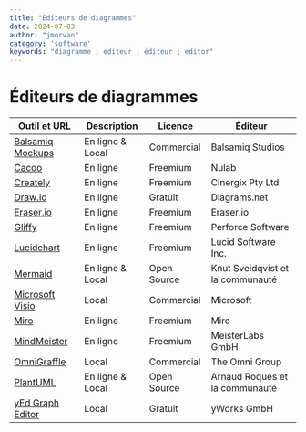 ```yaml
---
title: "Éditeurs de diagrammes"
date: 2024-07-03
author: "jmorvan"
category: 'software'
keywords: "diagramme ; editeur ; éditeur ; editor"
---
```


# Éditeurs de diagrammes

| Outil et URL                                   | Description     | Licence                            | Éditeur                            |
|------------------------------------------------|-----------------|------------------------------------|------------------------------------|
| [Balsamiq Mockups](https://balsamiq.com/)      | En ligne & Local| Commercial                         | Balsamiq Studios                   |
| [Cacoo](https://cacoo.com/)                    | En ligne        | Freemium                           | Nulab                              |
| [Creately](https://creately.com/)              | En ligne        | Freemium                           | Cinergix Pty Ltd                  |
| [Draw.io](https://app.diagrams.net/)           | En ligne        | Gratuit                            | Diagrams.net                       |
| [Eraser.io](https://eraser.io/)                | En ligne        | Freemium                           | Eraser.io                          |
| [Gliffy](https://www.gliffy.com/)              | En ligne        | Freemium                           | Perforce Software                  |
| [Lucidchart](https://www.lucidchart.com/)      | En ligne        | Freemium                           | Lucid Software Inc.                |
| [Mermaid](https://mermaid.js.org/)             | En ligne & Local| Open Source                        | Knut Sveidqvist et la communauté   |
| [Microsoft Visio](https://www.microsoft.com/fr-fr/microsoft-365/visio/flowchart-software) | Local           | Commercial                         | Microsoft                          |
| [Miro](https://miro.com/)                      | En ligne        | Freemium                           | Miro                                |
| [MindMeister](https://www.mindmeister.com/)    | En ligne        | Freemium                           | MeisterLabs GmbH                   |
| [OmniGraffle](https://www.omnigroup.com/omnigraffle) | Local           | Commercial                         | The Omni Group                     |
| [PlantUML](https://plantuml.com/)              | En ligne & Local| Open Source                        | Arnaud Roques et la communauté     |
| [yEd Graph Editor](https://www.yworks.com/products/yed) | Local           | Gratuit                            | yWorks GmbH                        |
